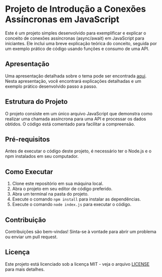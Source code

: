 # Projeto de Introdução a Conexões Assíncronas em JavaScript

Este é um projeto simples desenvolvido para exemplificar e explicar o conceito de conexões assíncronas (async/await) em JavaScript para iniciantes. Ele inclui uma breve explicação teórica do conceito, seguida por um exemplo prático de código usando funções e consumo de uma API.

## Apresentação

Uma apresentação detalhada sobre o tema pode ser encontrada [aqui](https://www.canva.com/design/DAGCnt7oehM/yOd5dgQz09ZzjAaTlFiq_A/edit?utm_content=DAGCnt7oehM&utm_campaign=designshare&utm_medium=link2&utm_source=sharebutton). Nesta apresentação, você encontrará explicações detalhadas e um exemplo prático desenvolvido passo a passo.

## Estrutura do Projeto

O projeto consiste em um único arquivo JavaScript que demonstra como realizar uma chamada assíncrona para uma API e processar os dados obtidos. O código está comentado para facilitar a compreensão.

## Pré-requisitos

Antes de executar o código deste projeto, é necessário ter o Node.js e o npm instalados em seu computador.

## Como Executar

1. Clone este repositório em sua máquina local.
2. Abra o projeto em seu editor de código preferido.
3. Abra um terminal na pasta do projeto.
4. Execute o comando `npm install` para instalar as dependências.
5. Execute o comando `node index.js` para executar o código.

## Contribuição

Contribuições são bem-vindas! Sinta-se à vontade para abrir um problema ou enviar um pull request.

## Licença

Este projeto está licenciado sob a licença MIT - veja o arquivo [LICENSE](LICENSE) para mais detalhes.

